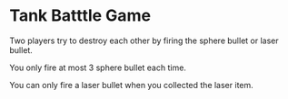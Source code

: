 # Tank Batttle Game

Two players try to destroy each other by firing the sphere bullet or laser bullet.

You only fire at most 3 sphere bullet each time.

You can only fire a laser bullet when you collected the laser item.
